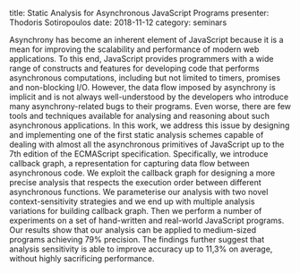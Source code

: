 title:  Static Analysis for Asynchronous JavaScript Programs
presenter: Thodoris Sotiropoulos
date: 2018-11-12
category: seminars

Asynchrony has become an inherent element of JavaScript because it is a mean for improving the scalability and performance of modern web applications. To this end, JavaScript provides programmers with a wide range of constructs and features for developing code that performs asynchronous computations, including but not limited to timers, promises and non-blocking I/O. However, the data flow imposed by asynchrony is implicit and is not always well-understood by the developers who introduce many asynchrony-related bugs to their programs. Even worse, there are few tools and techniques available for analysing and reasoning about such asynchronous applications. In this work, we address this issue by designing and implementing one of the first static analysis schemes capable of dealing with almost all the asynchronous primitives of JavaScript up to the 7th edition of the ECMAScript specification. Specifically, we introduce callback graph, a representation for capturing data flow between asynchronous code. We exploit the callback graph for designing a more precise analysis that respects the execution order between different asynchronous functions. We parameterise our analysis with two novel context-sensitivity strategies and we end up with multiple analysis variations for building callback graph. Then we perform a number of experiments on a set of hand-written and real-world JavaScript programs. Our results show that our analysis can be applied to medium-sized programs achieving 79% precision. The findings further suggest that analysis sensitivity is able to improve accuracy up to 11,3% on average, without highly sacrificing performance.
